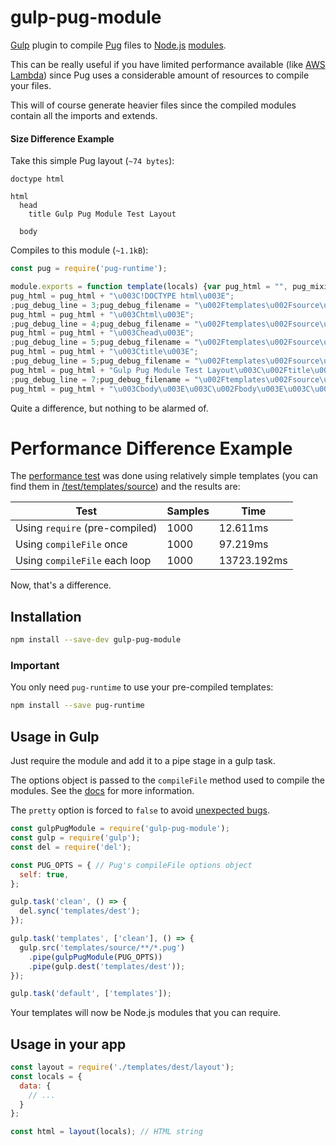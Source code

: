 # gulp-pug-module

[Gulp](https://github.com/gulpjs/gulp) plugin to compile [Pug](https://pugjs.org) files to [Node.js](https://nodejs.org) [modules](https://nodejs.org/docs/latest-v6.x/api/modules.html).

This can be really useful if you have limited performance available (like [AWS Lambda](https://aws.amazon.com/lambda)) since Pug uses a considerable amount of resources to compile your files.

This will of course generate heavier files since the compiled modules contain all the imports and extends.

#### Size Difference Example

Take this simple Pug layout (`~74 bytes`):

```pug
doctype html

html
  head
    title Gulp Pug Module Test Layout

  body
```

Compiles to this module (`~1.1kB`):

```js
const pug = require('pug-runtime');

module.exports = function template(locals) {var pug_html = "", pug_mixins = {}, pug_interp;var pug_debug_filename, pug_debug_line;try {;pug_debug_line = 1;pug_debug_filename = "\u002Ftemplates\u002Fsource\u002Fsimple.pug";
pug_html = pug_html + "\u003C!DOCTYPE html\u003E";
;pug_debug_line = 3;pug_debug_filename = "\u002Ftemplates\u002Fsource\u002Fsimple.pug";
pug_html = pug_html + "\u003Chtml\u003E";
;pug_debug_line = 4;pug_debug_filename = "\u002Ftemplates\u002Fsource\u002Fsimple.pug";
pug_html = pug_html + "\u003Chead\u003E";
;pug_debug_line = 5;pug_debug_filename = "\u002Ftemplates\u002Fsource\u002Fsimple.pug";
pug_html = pug_html + "\u003Ctitle\u003E";
;pug_debug_line = 5;pug_debug_filename = "\u002Ftemplates\u002Fsource\u002Fsimple.pug";
pug_html = pug_html + "Gulp Pug Module Test Layout\u003C\u002Ftitle\u003E\u003C\u002Fhead\u003E";
;pug_debug_line = 7;pug_debug_filename = "\u002Ftemplates\u002Fsource\u002Fsimple.pug";
pug_html = pug_html + "\u003Cbody\u003E\u003C\u002Fbody\u003E\u003C\u002Fhtml\u003E";} catch (err) {pug.rethrow(err, pug_debug_filename, pug_debug_line);};return pug_html;};
```

Quite a difference, but nothing to be alarmed of.


# Performance Difference Example

The [performance test](/test/perf.js) was done using relatively simple templates (you can find them in [/test/templates/source](/test/templates/source)) and the results are:

Test | Samples | Time
---|---|---
Using `require` (pre-compiled) | 1000 | 12.611ms
Using `compileFile` once | 1000 | 97.219ms
Using `compileFile` each loop | 1000 | 13723.192ms

Now, that's a difference.


## Installation

```sh
npm install --save-dev gulp-pug-module
```


### Important

You only need `pug-runtime` to use your pre-compiled templates:

```sh
npm install --save pug-runtime
```


## Usage in Gulp

Just require the module and add it to a pipe stage in a gulp task.

The options object is passed to the `compileFile` method used to compile the modules. See the [docs](https://pugjs.org/api/reference.html#pugcompilefilepath-options) for more information.

The `pretty` option is forced to `false` to avoid [unexpected bugs](https://pugjs.org/api/reference.html#options).

```js
const gulpPugModule = require('gulp-pug-module');
const gulp = require('gulp');
const del = require('del');

const PUG_OPTS = { // Pug's compileFile options object
  self: true,
};

gulp.task('clean', () => {
  del.sync('templates/dest');
});

gulp.task('templates', ['clean'], () => {
  gulp.src('templates/source/**/*.pug')
    .pipe(gulpPugModule(PUG_OPTS))
    .pipe(gulp.dest('templates/dest'));
});

gulp.task('default', ['templates']);
```

Your templates will now be Node.js modules that you can require.


## Usage in your app

```js
const layout = require('./templates/dest/layout');
const locals = {
  data: {
    // ...
  }
};

const html = layout(locals); // HTML string
```
